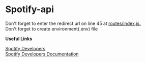 # Spotify-api
Don't forget to enter the redirect url on line 45 at [routes/index.js.](https://github.com/ACRZeuss/spotify-api/blob/main/routes/index.js)  
Don't forget to create environment(.env) file

**Useful Links**

[Spotify Developers](https://developer.spotify.com/dashboard/login)  
[Spotify Developers Documentation](https://developer.spotify.com/documentation/)
